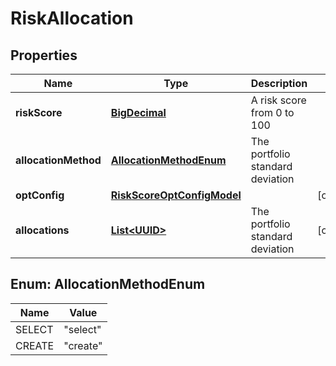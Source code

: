 
# RiskAllocation

## Properties
Name | Type | Description | Notes
------------ | ------------- | ------------- | -------------
**riskScore** | [**BigDecimal**](BigDecimal.md) | A risk score from 0 to 100 | 
**allocationMethod** | [**AllocationMethodEnum**](#AllocationMethodEnum) | The portfolio standard deviation | 
**optConfig** | [**RiskScoreOptConfigModel**](RiskScoreOptConfigModel.md) |  |  [optional]
**allocations** | [**List&lt;UUID&gt;**](UUID.md) | The portfolio standard deviation |  [optional]


<a name="AllocationMethodEnum"></a>
## Enum: AllocationMethodEnum
Name | Value
---- | -----
SELECT | &quot;select&quot;
CREATE | &quot;create&quot;



